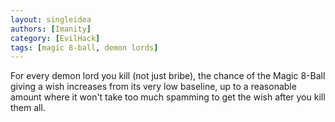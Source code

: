 ```yaml
---
layout: singleidea
authors: [Imanity]
category: [EvilHack]
tags: [magic 8-ball, demon lords]
---
```

For every demon lord you kill (not just bribe), the chance of the Magic 8-Ball
giving a wish increases from its very low baseline, up to a reasonable amount
where it won't take too much spamming to get the wish after you kill them all.
